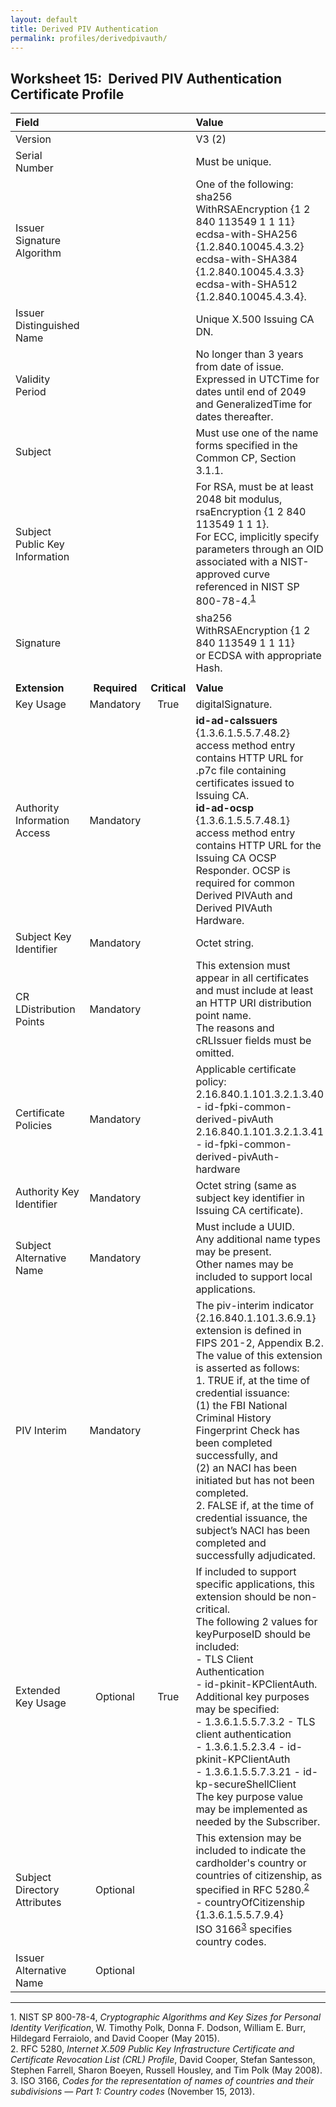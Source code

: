 ```yaml
---
layout: default
title: Derived PIV Authentication
permalink: profiles/derivedpivauth/
---
```


## Worksheet 15:&nbsp;&nbsp;Derived PIV Authentication Certificate Profile

| **Field** |       |       | **Value**                             |
| :-------- | :---: | :---: | :-------------------------------     |
| Version   |       |       | V3 (2)                                 |
| Serial Number   |       |       | Must be unique. |
| Issuer Signature Algorithm   |       |       |  One of the following: <br>sha256 WithRSAEncryption {1 2 840 113549 1 1 11} <br>ecdsa-with-SHA256 {1.2.840.10045.4.3.2} <br>ecdsa-with-SHA384 {1.2.840.10045.4.3.3} <br>ecdsa-with-SHA512 {1.2.840.10045.4.3.4}. | 
| Issuer Distinguished Name   |       |       |  Unique X.500 Issuing CA DN.  |
| Validity Period   |       |       |  No longer than 3 years from date of issue.<BR>Expressed in UTCTime for dates until end of 2049 and GeneralizedTime for dates thereafter.  | 
| Subject   |       |       |   Must use one of the name forms specified in the Common CP, Section 3.1.1.   |
| Subject Public Key Information   |       |       |   For RSA, must be at least 2048 bit modulus, rsaEncryption {1 2 840 113549 1 1 1}.<BR>For ECC, implicitly specify parameters through an OID associated with a NIST-approved curve referenced in NIST SP 800-78-4.<sup>[1](#1)</sup>   |
| Signature   |       |       |   sha256 WithRSAEncryption {1 2 840 113549 1 1 11}<BR>or ECDSA with appropriate Hash.   |
|               |                 |              |                                       |
| **Extension** |  **Required**   | **Critical** | **Value**                             |
| Key Usage  | Mandatory | True |  digitalSignature.  |
| Authority Information Access   | Mandatory  |  | **id-ad-caIssuers** {1.3.6.1.5.5.7.48.2} access method entry contains HTTP URL for .p7c file containing certificates issued to Issuing CA.<BR>**id-ad-ocsp** {1.3.6.1.5.5.7.48.1} access method entry contains HTTP URL for the Issuing CA OCSP Responder. OCSP is required for common Derived PIVAuth and Derived PIVAuth Hardware.  | 
| Subject Key Identifier   | Mandatory |  | Octet string.  |
| CR LDistribution Points   | Mandatory |   |  This extension must appear in all certificates and must include at least an HTTP URI distribution point name.<BR>The reasons and cRLIssuer fields must be omitted. | 
| Certificate Policies   | Mandatory  |  | Applicable certificate policy: <BR>2.16.840.1.101.3.2.1.3.40 - id-fpki-common-derived-pivAuth<br>2.16.840.1.101.3.2.1.3.41 - id-fpki-common-derived-pivAuth-hardware |
| Authority Key Identifier   | Mandatory  |  | Octet string (same as subject key identifier in Issuing CA certificate). |
| Subject Alternative Name   | Mandatory  |  | Must include a UUID.<BR>Any additional name types may be present.<BR>Other names may be included to support local applications.  |
| PIV Interim    | Mandatory  |  | The piv-interim indicator {2.16.840.1.101.3.6.9.1} extension is defined in FIPS 201-2, Appendix B.2. The value of this extension is asserted as follows:<br>1. TRUE if, at the time of credential issuance:<br>(1) the FBI National Criminal History Fingerprint Check has been completed successfully, and<br>(2) an NACI has been initiated but has not been completed.<br>2. FALSE if, at the time of credential issuance, the subject’s NACI has been completed and successfully adjudicated.  |
| Extended Key Usage   | Optional  | True | If included to support specific applications, this extension should be non-critical.<br>The following 2 values for keyPurposeID should be included:<br>- TLS Client Authentication<br>- id-pkinit-KPClientAuth.<br>Additional key purposes may be specified:<br>- 1.3.6.1.5.5.7.3.2 - TLS client authentication<br>- 1.3.6.1.5.2.3.4 - id-pkinit-KPClientAuth<br>- 1.3.6.1.5.5.7.3.21 - id-kp-secureShellClient<br>The key purpose value may be implemented as needed by the Subscriber.  | 
| Subject Directory Attributes   | Optional  |  | This extension may be included to indicate the cardholder's country or countries of citizenship, as specified in RFC 5280.<sup>[2](#2)</sup> <br>- countryOfCitizenship {1.3.6.1.5.5.7.9.4}<br>ISO 3166<sup>[3](#3)</sup> specifies country codes. | 
| Issuer Alternative Name   | Optional  |  |   | 

------
<a name="1">1</a>. NIST SP 800-78-4, _Cryptographic Algorithms and Key Sizes for Personal Identity Verification_, W. Timothy Polk, Donna F. Dodson, William E. Burr, Hildegard Ferraiolo, and David Cooper (May 2015).<br>
<a name="2">2</a>. RFC 5280, _Internet X.509 Public Key Infrastructure Certificate and Certificate Revocation List (CRL) Profile_, David Cooper, Stefan Santesson, Stephen Farrell, Sharon Boeyen, Russell Housley, and Tim Polk (May 2008).<br>
<a name="3">3</a>. ISO 3166, _Codes for the representation of names of countries and their subdivisions — Part 1: Country codes_ (November 15, 2013). 
